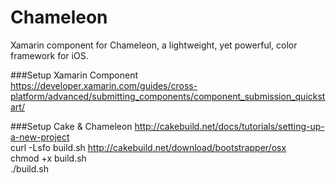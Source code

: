 # Chameleon
Xamarin component for Chameleon, a lightweight, yet powerful, color framework for iOS.

###Setup Xamarin Component
https://developer.xamarin.com/guides/cross-platform/advanced/submitting_components/component_submission_quickstart/

###Setup Cake & Chameleon
http://cakebuild.net/docs/tutorials/setting-up-a-new-project  
curl -Lsfo build.sh http://cakebuild.net/download/bootstrapper/osx  
chmod +x build.sh  
./build.sh  
